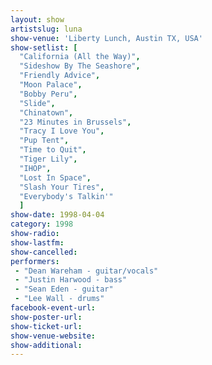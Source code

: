```yaml
---
layout: show
artistslug: luna
show-venue: 'Liberty Lunch, Austin TX, USA'
show-setlist: [
  "California (All the Way)",
  "Sideshow By The Seashore",
  "Friendly Advice",
  "Moon Palace",
  "Bobby Peru",
  "Slide",
  "Chinatown",
  "23 Minutes in Brussels",
  "Tracy I Love You",
  "Pup Tent",
  "Time to Quit",
  "Tiger Lily",
  "IHOP",
  "Lost In Space",
  "Slash Your Tires",
  "Everybody's Talkin'"
  ]
show-date: 1998-04-04
category: 1998
show-radio: 
show-lastfm: 
show-cancelled: 
performers: 
 - "Dean Wareham - guitar/vocals"
 - "Justin Harwood - bass"
 - "Sean Eden - guitar"
 - "Lee Wall - drums"
facebook-event-url: 
show-poster-url: 
show-ticket-url: 
show-venue-website: 
show-additional: 
---
```



